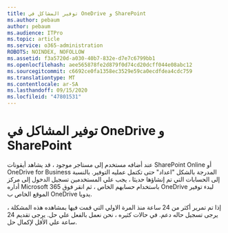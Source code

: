```yaml
---
title: توفير المشاكل في OneDrive و SharePoint
ms.author: pebaum
author: pebaum
ms.audience: ITPro
ms.topic: article
ms.service: o365-administration
ROBOTS: NOINDEX, NOFOLLOW
ms.assetid: f3a5720d-a030-40b7-832e-d7e7c6799bb1
ms.openlocfilehash: aee565878fe2d879f0d74cd20dcff044e08abc12
ms.sourcegitcommit: c6692ce0fa1358ec3529e59ca0ecdfdea4cdc759
ms.translationtype: MT
ms.contentlocale: ar-SA
ms.lasthandoff: 09/15/2020
ms.locfileid: "47801531"
---
```

# <a name="provisioning-issues-in-onedrive-and-sharepoint"></a>توفير المشاكل في OneDrive و SharePoint

عند أضافه مستخدم إلى مستاجر موجود ، قد يشاهد أيقونات SharePoint Online أو OneDrive for Business المدرجة بالشكل "اعداد" حتى تكتمل عمليه التوفير. بالنسبة إلى الحسابات التي تم إنشاؤها حديثا ، يجب علي المستخدمين تسجيل الدخول إلى مركز أداره Microsoft 365 باستخدام حسابهم الخاص ، ثم انقر فوق OneDrive لبدء توفير الموقع الخاص ب OneDrive يدويا.
  
إذا تم تمرير أكثر من 24 ساعة منذ المرة الاولي التي قمت فيها بمشاهده هذه المشكلة ، يرجى تسجيل حاله دعم. في حالات كثيره ، نحن نعمل بالفعل علي حل. يرجى تقديم 24 ساعة علي الأقل لإكمال حل.
  
